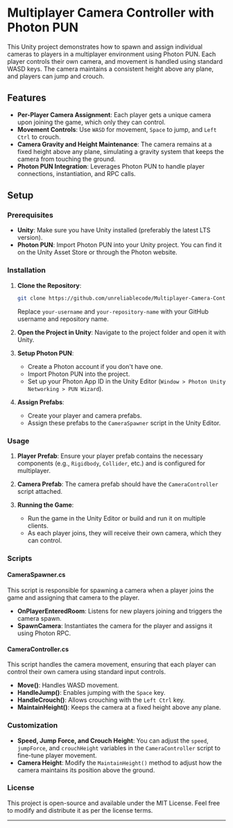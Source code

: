 # Multiplayer Camera Controller with Photon PUN

This Unity project demonstrates how to spawn and assign individual cameras to players in a multiplayer environment using Photon PUN. Each player controls their own camera, and movement is handled using standard WASD keys. The camera maintains a consistent height above any plane, and players can jump and crouch.

## Features

- **Per-Player Camera Assignment**: Each player gets a unique camera upon joining the game, which only they can control.
- **Movement Controls**: Use `WASD` for movement, `Space` to jump, and `Left Ctrl` to crouch.
- **Camera Gravity and Height Maintenance**: The camera remains at a fixed height above any plane, simulating a gravity system that keeps the camera from touching the ground.
- **Photon PUN Integration**: Leverages Photon PUN to handle player connections, instantiation, and RPC calls.

## Setup

### Prerequisites

- **Unity**: Make sure you have Unity installed (preferably the latest LTS version).
- **Photon PUN**: Import Photon PUN into your Unity project. You can find it on the Unity Asset Store or through the Photon website.

### Installation

1. **Clone the Repository**:
   ```bash
   git clone https://github.com/unreliablecode/Multiplayer-Camera-Controller-with-Photon-PUN.git
   ```
   Replace `your-username` and `your-repository-name` with your GitHub username and repository name.

2. **Open the Project in Unity**: Navigate to the project folder and open it with Unity.

3. **Setup Photon PUN**:
   - Create a Photon account if you don't have one.
   - Import Photon PUN into the project.
   - Set up your Photon App ID in the Unity Editor (`Window > Photon Unity Networking > PUN Wizard`).

4. **Assign Prefabs**:
   - Create your player and camera prefabs.
   - Assign these prefabs to the `CameraSpawner` script in the Unity Editor.

### Usage

1. **Player Prefab**: Ensure your player prefab contains the necessary components (e.g., `Rigidbody`, `Collider`, etc.) and is configured for multiplayer.
  
2. **Camera Prefab**: The camera prefab should have the `CameraController` script attached.

3. **Running the Game**: 
   - Run the game in the Unity Editor or build and run it on multiple clients.
   - As each player joins, they will receive their own camera, which they can control.

### Scripts

#### CameraSpawner.cs

This script is responsible for spawning a camera when a player joins the game and assigning that camera to the player.

- **OnPlayerEnteredRoom**: Listens for new players joining and triggers the camera spawn.
- **SpawnCamera**: Instantiates the camera for the player and assigns it using Photon RPC.

#### CameraController.cs

This script handles the camera movement, ensuring that each player can control their own camera using standard input controls.

- **Move()**: Handles WASD movement.
- **HandleJump()**: Enables jumping with the `Space` key.
- **HandleCrouch()**: Allows crouching with the `Left Ctrl` key.
- **MaintainHeight()**: Keeps the camera at a fixed height above any plane.

### Customization

- **Speed, Jump Force, and Crouch Height**: You can adjust the `speed`, `jumpForce`, and `crouchHeight` variables in the `CameraController` script to fine-tune player movement.
- **Camera Height**: Modify the `MaintainHeight()` method to adjust how the camera maintains its position above the ground.

### License

This project is open-source and available under the MIT License. Feel free to modify and distribute it as per the license terms.

---
